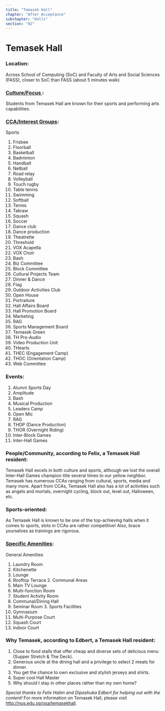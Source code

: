 ```yaml
---
title: "Temasek Hall"
chapter: "After Acceptance"
subchapter: "Halls"
section: "02"
---
```


# Temasek Hall

### Location:

Across School of Computing (SoC) and Faculty of Arts and Social Sciences (FASS), closer to SoC than FASS (about 5 minutes walk)

### [Culture/Focus ](http://nus.edu.sg/osa/temasekhall/faq):

Students from Temasek Hall are known for their sports and performing arts capabilities.

### [CCA/Interest Groups](http://nus.edu.sg/osa/temasekhall/hall-life):

Sports

1. Frisbee
2. Floorball
3. Basketball
4. Badminton
5. Handball
6. Netball
7. Road relay
8. Volleyball
9. Touch rugby
10. Table tennis
11. Swimming
12. Softball
13. Tennis
14. Takraw
15. Squash
16. Soccer
17. Dance club
18. Dance production
19. Theatrette
20. Threshold
21. VOX Acapella
22. VOX Choir
23. Bash
24. Biz Committee
25. Block Committee
26. Cultural Projects Team
27. Dinner & Dance
28. Flag
29. Outdoor Activities Club
30. Open House
31. Portraiture
32. Hall Affairs Board
33. Hall Promotion Board
34. Marketing
35. RAG
36. Sports Management Board
37. Temasek Green
38. TH Pro-Audio
39. Video Production Unit
40. THearts
41. THEC (Engagement Camp)
42. THOC (Orientation Camp)
43. Web Committee

### Events:

1. Alumni Sports Day
2. Amplitude
3. Bash
4. Musical Production
5. Leaders Camp
6. Open Mic
7. RAG
8. THDP (Dance Production)
9. THOR (Overnight Riding)
10. Inter-Block Games
11. Inter-Hall Games

### People/Community, according to Felix, a Temasek Hall resident:

Temasek Hall excels in both culture and sports, although we lost the overall Inter-Hall Games champion title several times to our yellow neighbor. Temasek has numerous CCAs ranging from cultural, sports, media and many more. Apart from CCAs, Temasek Hall also has a lot of activities such as angels and mortals, overnight cycling, block out, level out, Halloween, etc.

### Sports-oriented:

As Temasek Hall is known to be one of the top-achieving halls when it comes to sports, slots in CCAs are rather competitive! Also, brace yourselves as trainings are rigorous.

### [Specific Amenities](http://nus.edu.sg/osa/temasekhall/facilities/amenities):

General Amenities

1. Laundry Room
2. Kitchenette
3. Lounge
4. Rooftop Terrace 2. Communal Areas
5. Main TV Lounge
6. Multi-function Room
7. Student Activity Room
8. Communal/Dining Hall
9. Seminar Room 3. Sports Facilities
10. Gymnasium
11. Multi-Purpose Court
12. Squash Court
13. Indoor Court

### Why Temasek, according to Edbert, a Temasek Hall resident:

1. Close to food stalls that offer cheap and diverse sets of delicious menu (Supper Stretch & The Deck).
2. Generous uncle at the dining hall and a privilege to select 2 meats for dinner.
3. You get the chance to own exclusive and stylish jerseys and shirts.
4. Super cool Hall Master
5. Why should I stay in other places rather than my own home?

_Special thanks to Felix Halim and Dipashuka Edbert for helping out with the content!_
For more information on Temasek Hall, please visit http://nus.edu.sg/osa/temasekhall.
